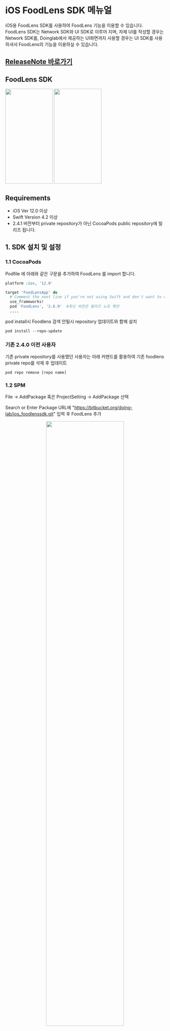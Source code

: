 # iOS FoodLens SDK 메뉴얼
iOS용 FoodLens SDK를 사용하여 FoodLens 기능을 이용할 수 있습니다.  
FoodLens SDK는 Network SDK와 UI SDK로 이루어 지며, 자체 UI를 작성할 경우는 Network SDK를, Doinglab에서 제공하는 UI화면까지 사용할 경우는 UI SDK를 사용하셔서 FoodLens의 기능을 이용하실 수 있습니다. 

## [ReleaseNote 바로가기](ReleaseNote.md)

## FoodLens SDK
<img src="./Images/V201.PNG" width="150" height="300">      <img src="./Images/V202.PNG" width="150" height="300">

## Requirements

* iOS Ver 12.0 이상
* Swift Version 4.2 이상
* 2.4.1 버전부터 private repository가 아닌 CocoaPods public repository에 릴리즈 됩니다.




## 1. SDK 설치 및 설정
### 1.1 CocoaPods
Podfile 에 아래와 같은 구문을 추가하여 FoodLens 를 import 합니다.

```ruby
platform :ios, '12.0'

target 'FoodLensApp' do
  # Comment the next line if you're not using Swift and don't want to use dynamic frameworks
  use_frameworks!
  pod 'FoodLens', '2.6.9'  #최신 버전은 릴리즈 노트 확인
  ....
```

pod install시 Foodlens 검색 안될시 repository 업데이트와 함께 설치
```
pod install --repo-update
```

### 기존 2.4.0 이전 사용자
기존 private repository를 사용했던 사용자는 아래 커맨드를 활용하여 기존 foodlens private repo를 삭제 후 업데이트
```
pod repo remove [repo name]
```
### 1.2 SPM
File -> AddPackage 혹은 ProjectSetting -> AddPackage 선택

Search or Enter Package URL에 "https://bitbucket.org/doing-lab/ios_foodlenssdk.git" 입력 후 FoodLens 추가

<center><img src="./Images/spm1.png" width="70%" height="70%"></center>
<center><img src="./Images/spm2.png" width="70%" height="70%"></center>

## 2. 리소스(Resources) 및 info.plist 수정
아래 항목 Info.plist에 추가
- Privacy - Camera Usage Description
- Privacy - Photo Library Additions Usage Description
- Privacy - Photo Library Usage Description


## 3. FoodLens 독립 서버 주소 설정

기본 FoodLens 서버가 아닌 독립 서버를 운용할 경우 서버 주소를 설정 할 수 있습니다.
```swift
//info.plist에 FoodLensServerAddr 항목을 추가하고 서버 주소를 추가
//도메인 이름만 추가 http, https등 프로토콜은 추가하지 않음 e.g.) www.domain.com, 132.213.111.23 등
```
<img src="./Images/infoplist.png">

## 4. SDK 사용법
### 4.1 Network API 사용법
Network API는 FoodLens기능을 이미지 파일기반으로 동작하게 하는 기능입니다.
결과를 이용하여 각자에 맞는 UI를 직접 개발 할 수 있습니다.

#### 4.1.1 음 인식기능 사용
1. NetworkService를 생성합니다.
2. predictMultipleFood 메소드를 호출합니다.
파라미터로 UIImage로 로드된 이미지를 전달합니다.   
※ 이미지가 작은경우 인식율이 낮아질 수 있습니다.
3. 코드 예제

```swift
let networkService = FoodLens.createNetworkService(nutritionRetrieveMode: .allNutirition, accessToken: "<Access Token Here>") //AccessToken is given to you
networkService!.predictMultipleFood(image: pickedImage) { (result : PredictionResult?, status : ProcessStatus) in
    
}
```
#### 4.1.2 음식 인식기능 사용
옵션에 따라 인식결과의 영양정보를 다르게 얻을 수 있습니다.
createNetworkService의 nutritionRetrieveMode 값을 설정하여 변경
```swift
let networkService = FoodLens.createNetworkService(nutritionRetrieveMode: .allNutirition, accessToken: "<Access Token Here>") 
```

#### 4.1.3 음식 영양정보 얻기
1. NetworkService를 생성합니다.
2. getNutritionInfo 메소드를 호출 합니다.
   파라미터로 FoodID를 넘겨 줍니다.   
※ FoodID의 경우 Prediction결과 및 getFoodsByName 결과에서 획득 할 수 있습니다.

```swift
let networkService = FoodLens.createNetworkService(nutritionRetrieveMode: .allNutirition, accessToken: "<Access Token Here>") 
networkService.getNutritionInfo(foodId: 100) { nutrition, state in
    if state.state == .success {
      print(nutrition?.calories)
    } else {
      print("Nutrition retreveal error")
    }
}
```

#### 4.1.4 음식항목 검색하기
1. NetworkService를 생성합니다.
2. getFoodsByName 메소드를 호출 합니다.
   파라미터로 음식명을 넘겨 줍니다.
3. 음식명이 포함된 모든 항목을 리턴해 줍니다.

```swift
let networkService = FoodLens.createNetworkService(nutritionRetrieveMode: .allNutirition, accessToken: "<Access Token Here>") 
networkService.getFoodsByName(foodName: "라면") { foodlist in
  for item in foodlist {
    print(item.foodname)
  }
}
```


### 4.2 UI API 사용법
UI API는 FoodLens 에서 제공하는 기본 UI를 활용하여 서비스를 개발 할 수 있는 기능입니다.
UI API는 간단한 화면 Customize기능을 포함하고 있습니다.
(2.0.27 버전부터는 Light Mode 로만 UI 가 표시됩니다.)

#### 4.2.1 UI Service의 모듈 및 인식 기능 사용
카메라 모듈, 검색 모듈, 갤러리 모듈 3가지 방식을 사용하여  UI Service의 인식 기능을 사용할 수 있습니다.

#### 4.2.1.1 UI Service 생성
UIService를 생성합니다.

```swift
FoodLens.uiServiceMode = .userSelectedWithCandidates

//NOTE AccessToken만 있는 경우
let uiService = FoodLens.createUIService(accessToken: "<Access Token Here>")

//NOTE AppToken, CompanyToken모두 있는 경우
let uiService = FoodLens.createUIService(appToken: "<App Token Here>", companyToken: "<Company Token Here>")
```

#### 4.2.1.2 모듈 사용
1. 카메라 모듈 사용

startCameraUIService 메소드를 호출 합니다.

```swift
uiService?.startCameraUIService(parent: self, completionHandler: self)
```


2. 검색 모듈 사용

startSearchUIService 메소드를 호출 합니다.

```swift
uiService?.startSearchUIService(parent: self, completionHandler: self)
```

3. 갤러리 모듈 사용

startGalleryUIService 메소드를 호출 합니다.

```swift
uiService?.startGalleryUIService(parent: self, completionHandler: self)
```

#### 4.2.1.3 completionHandler 설정
completionHandler 는 callback 을 받을 Swift protocol 이며, 아래와 같이 정의되어 있습니다.

```swift
public protocol UserServiceResultHandler {
    func onSuccess(_ result : RecognitionResult)    //called when process is succeeded
    func onCancel()                                 //called when user cancels recognition
    func onError(_ error : BaseError)               //called when error is occurred
}
```

### 4.2.2 UI Service의 Data 수정 기능
음식 인식 결과를 수정해야 할 경우, 아래와 같이 사용하실 수 있습니다.  

```swift
let mealData = PredictionResult.create(json: jsonString)
FoodLens.uiServiceMode = .userSelectedWithCandidates

let uiService = FoodLens.createUIService(accessToken: "<Access Token Here>") //AccessToken is given to you
uiService.startEditUIService(mealData, parent: self, completionHandler: CallbackObject())    
```
completionHandler 는 callback 을 받을 Swift protocol 입니다.


### 4.2.3 영양정보 추출 모드
인식 결과를 리턴 받을 때 추천항목의 영양소까지 받을지 여부를 선택 할 수 있습니다.
```swift
//userSelectedWithCandidates 사용자 선택 외 추천된 항목의 모든 영양정보가 반환됩니다.
//userSelectedOnly 선택시 사용자가 선택항 항목의 영양소만 반환됩니다.
FoodLens.uiServiceMode = .userSelectedWithCandidates 
let uiService = FoodLens.createUIService(accessToken: "<Access Token Here>") //AccessToken is given to you
uiService.startEditUIService(mealData, parent: self, completionHandler: CallbackObject())    

```

### 4.2.4 테마 및 옵션 변경
#### 4.2.4.1 UI테마 변경
FoodLens UI 의 여러 요소에 개별 색을 적용할 수 있습니다. 

```swift
let navTheme = NavigationBarTheme(foregroundColor : UIColor.white, backgroundColor : UIColor.black)
let toolbarTheme = ToolBarButtonTheme(backgroundColor: UIColor.white, buttonTheme: ButtonTheme(backgroundColor: UIColor.black, textColor: UIColor.white, borderColor: UIColor.clear))
let buttonTheme = ButtonTheme(backgroundColor: UIColor.blue, textColor: UIColor.green, borderColor: UIColor.black)
let widgetButtonTheme = ButtonTheme(backgroundColor: UIColor.black, textColor: UIColor.blue, borderColor: UIColor.red)
       
let uiService = FoodLens.createUIService(accessToken:  "<Access Token Here>", navigationBarTheme: navTheme, toolbarTheme: toolbarTheme, buttonTheme: buttonTheme,  widgetButtonTheme : widgetButtonTheme)
FoodLens.uiServiceMode = .userSelectedWithCandidates
uiService.startUIService(parent: self, completionHandler: CallbackObject())   
```


#### 4.2.4.2 FoodLens 옵션 변경
FoodLens의 사용 옵션을 변경 할 수 있습니다.
```swift
FoodLens.isEnableCameraOrientation = false                  //카메라 회전 기능 지원 여부
FoodLens.isEnableManualInput = true                         //검색입력 활성화 여부
let calendar = Calendar.autoupdatingCurrent
FoodLens.eatDate = calendar.date(from: dateComponents)!     //현재 시간 설정 기능
FoodLens.isSaveToGallery = false                            //촬영한 이미지 갤러리 저장 여부 
FoodLens.isUseImageRecordDate =  false                      //갤러리에서 이미지 불러올 때 촬영 일자 사용여부 (ture일경우 선택 팝업표시)
FoodLens.eatType = MealType.init(rawValue: 1)               //식사 타입 수정 선택
FoodLens.isEnablePhtoGallery  = true                        //카메라 화면에서 갤러리 버튼 활성화 여부
FoodLens.language = .en					                       //제동되는 음식 정보 언어 설정 (음식정보 외에 UI에 표시되는 텍스트의 언어는 기기에 설정된 언어로 표시)
uiService.startUIService(parent: self, completionHandler: CallbackObject())
  
```

#### 4.2.4.3 식사 타입 자동 설정
사용자가 FoodLens.eatType 이용하여 식사타입 설정을 직접 하지 않은 경우, 음식 식사 타입은 기준 시간을 기준으로 자동설정됨
설정되는 시간 값
```
아침 : 5시 ~ 10시
아침간신 : 10 ~ 11시
점심 : 11시 ~ 13시
점심간신 : 13시 ~ 17시
저녁 : 17시 ~ 20시
야식 : 20시 ~ 5시
```
### 4.2.5 JSON 변환

UserServiceResultHandler.onSuccess 함수의 파라미터로 전달되는 RecognitionResult 객체를 JSON 문자열로 변환할 수 있습니다. 

```swift

func onSuccess(_ result : RecognitionResult) {
    let resultString = result.toJSONString()! //will return JSON string
    print(resultString)
}
```
 
JSON 문자열을 PredictionResult 객체로 변환할 경우, 아래처럼 사용하실 수 있습니다.

```swift
let predictResult = PredictionResult.create(json: jsonString)
```
PredictionResult 은 RecognitionResult protocol 의 구현체 입니다.

### 4.2.6 영양성분 계산
영양성분은 1회 기준량으로 제공되며, 같이 제공되는 섭취량을 곱하여 실제 영양성분을 계산할 수 있습니다.
```swift
    for index in 0 ..< result.foodPositionList.count {
        let eatAmount = result.foodPositionList[index].eatAmount
        let nutrition = result.foodPositionList[index].userSelectedFood?.nutrition
        eatAmount * nutrition?.carbonhydrate // // 1회 섭취한 음식에 대한 탄수화물 섭취량
        eatAmount * nutrition?.protein // // 1회 섭취한 음식에 대한 단백질 섭취량
        eatAmount * nutrition?.fat // // 1회 섭취한 음식에 대한 지방 섭취량
        ...
    }
```

## 5. Error Code
### 401: UNAUTHORIZED
   - CompanyToken 혹은 AppToken 이 잘못되었거나 빈값인 경우
### 402: PAYMENT REQUIRED
   - API 호출 횟수가 계약횟수를 초과한 경우 혹은 비용 결제가 안된경우
### 403: FORBIDDEN
   - 사용할 수 없는 기능
### 404: NOT FOUND
  - 지원하지 않는 URL
### 406: NOT ACCEPTABLE
  - 등록한 패키지명과 API를 호출한 서비스의 패키지명이 다른 경우
### 5xx: SERVER ERROR
 - 서버에러
   

## 6.SDK 상세 스펙  
[API Documents](https://doinglab.github.io/ios/index.html)

## 7. SDK 사용 예제 
[Sample](SampleCode/)

## 8. JSON Format
[JSON Format](../JSON%20Format)

[JSON Sample](../JSON%20Sample)

## Author
hyunsuk.lee@doinglab.com

## License
FoodLens is available under the MIT license. See the LICENSE file for more info.
